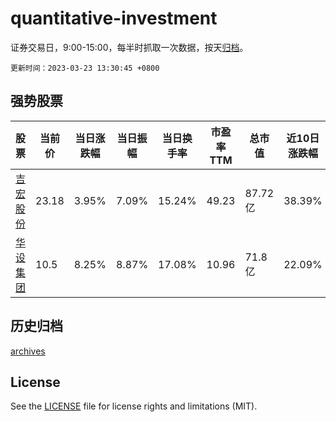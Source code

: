 # quantitative-investment

证券交易日，9:00-15:00，每半时抓取一次数据，按天[归档](archives)。

`更新时间：2023-03-23 13:30:45 +0800`

## 强势股票

|股票|当前价|当日涨跌幅|当日振幅|当日换手率|市盈率TTM|总市值|近10日涨跌幅|
|----|----|----|----|----|----|----|----|
|[吉宏股份](https://xueqiu.com/S/SZ002803)|23.18|3.95%|7.09%|15.24%|49.23|87.72亿|38.39%|
|[华设集团](https://xueqiu.com/S/SH603018)|10.5|8.25%|8.87%|17.08%|10.96|71.8亿|22.09%|

## 历史归档

[archives](archives)

## License

See the [LICENSE](LICENSE) file for license rights and limitations (MIT).